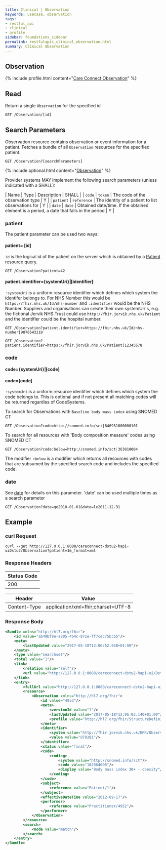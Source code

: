 ```yaml
---
title: Clinical | Observation
keywords: usecase, observation
tags:
- restful_api
- clinical
- profile
sidebar: foundations_sidebar
permalink: restfulapis_clinical_observation.html
summary: Clinical Observation
---
```


## Observation ##

{% include profile.html content="[Care Connect Observation](http://www.interopen.org/candidate-profiles/care-connect/CareConnect-Observation-1.html)" %}

## Read ##

Return a single `Observation` for the specified id

```http
GET /Observation/[id]
```

## Search Parameters ##

Observation resource contains observation or event information for a patient. Fetches a bundle of all `Observation` resources for the specified patient.

```http
GET /Observation?[searchParameters]
```

{% include optional.html content="[Observation](https://www.hl7.org/fhir/DSTU2/observation.html#search)" %}

Provider systems MAY implement the following search parameters (unless indicated with a SHALL):

| Name | Type | Description | SHALL |
| `code` | `token` | The code of the observation type | Y |
| `patient` | `reference` | The identity of a patient to list observations for | Y |
| `date` | `date` | Obtained date/time. If the obtained element is a period, a date that falls in the period | Y |

### patient ###

The patient parameter can be used two ways:

#### patient= [id] ####

`id` is the logical id of the patient on the server which is obtained by a [Patient ](restfulapis_identification_patient.html) resource query.

```http
GET /Observation?patient=42
```

#### patient.identifier={systemUri}|[identifier] ####

`:systemUri` is a uniform resource identifier which defines which system the identifer belongs to. For NHS Number this would be `https://fhir.nhs.uk/Id/nhs-number` and `:identifier` would be the NHS Number. Suppliers and organisations can create their own systemUri's, e.g. the fictional Jorvik NHS Trust could use `http://fhir.jorvik.nhs.uk/Patient` and the identifier could be the hospital number.

```http
GET /Observation?patient.identifier=https://fhir.nhs.uk/Id/nhs-number|9876543210
```

```http
GET /Observation?patient.identifier=https://fhir.jorvik.nhs.uk/Patient|12345678
```

### code ###

#### code={systemUri}|[code] ####

#### code=[code] ####

`:systemUri` is a uniform resource identifier which defines which system the code belongs to. This is optional and if not present all matching codes will be returned regardles of CodeSystems. 

To search for Observations with `Baseline body mass index` using SNOMED CT

```http
GET /Observation?code=http://snomed.info/sct|846931000000101
```

To search for all resources with 'Body composition measure' codes using SNOMED CT 

```http
GET /Observation?code:below=http://snomed.info/sct|363810004
```

The modifier `:below` is a modifier which returns all resources with codes that are subsumed by the specified search code and includes the specified code. 

### date ###

See [date](https://www.hl7.org/fhir/DSTU2/search.html#date) for details on this parameter. 'date' can be used multiple times as a search parameter 

```http
GET /Observation?date=ge2010-01-01&date=le2011-12-31
```

## Example ##

### curl Request ###

```curl
curl --get http://127.0.0.1:8080/careconnect-dstu2-hapi-uiDstu2/Observation?patient=1&_format=xml
```

### Response Headers ###

| Status Code |
|----------------|
|200 |

| Header | Value |
|-----------------|---------|
| Content-Type  | application/xml+fhir;charset=UTF-8 |

### Response Body ###

```xml
<Bundle xmlns="http://hl7.org/fhir">
    <id value="ab49bf8e-a805-4b4c-871e-ff7cec75bcb5"/>
    <meta>
        <lastUpdated value="2017-05-18T12:06:52.948+01:00"/>
    </meta>
    <type value="searchset"/>
    <total value="1"/>
    <link>
        <relation value="self"/>
        <url value="http://127.0.0.1:8080/careconnect-dstu2-hapi-ui/Dstu2/Observation?patient=1"/>
    </link>
    <entry>
        <fullUrl value="http://127.0.0.1:8080/careconnect-dstu2-hapi-ui/Dstu2/Observation/4953"/>
        <resource>
            <Observation xmlns="http://hl7.org/fhir">
                <id value="4953"/>
                <meta>
                    <versionId value="1"/>
                    <lastUpdated value="2017-05-18T12:06:03.140+01:00"/>
                    <profile value="http://hl7.org/fhir/StructureDefinition/careconnect-observation-1"/>
                </meta>
                <identifier>
                    <system value="http://fhir.jorvik.nhs.uk/EPR/Observation"/>
                    <value value="878281"/>
                </identifier>
                <status value="final"/>
                <code>
                    <coding>
                        <system value="http://snomed.info/sct"/>
                        <code value="162864005"/>
                        <display value="Body mass index 30+ - obesity"/>
                    </coding>
                </code>
                <subject>
                    <reference value="Patient/1"/>
                </subject>
                <effectiveDateTime value="2012-09-17"/>
                <performer>
                    <reference value="Practitioner/4952"/>
                </performer>
            </Observation>
        </resource>
        <search>
            <mode value="match"/>
        </search>
    </entry>
</Bundle>
```
